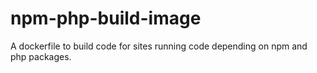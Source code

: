 # npm-php-build-image
A dockerfile to build code for sites running code depending on npm and php packages.
